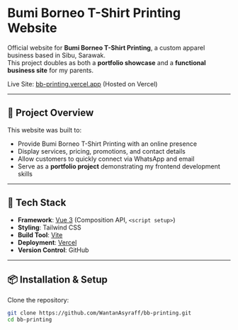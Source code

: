 # Bumi Borneo T-Shirt Printing Website

Official website for **Bumi Borneo T-Shirt Printing**, a custom apparel business based in Sibu, Sarawak.  
This project doubles as both a **portfolio showcase** and a **functional business site** for my parents.

Live Site: [bb-printing.vercel.app]([https://bb-printing.vercel.app](https://bumi-borneo-tshirt-printing-three.vercel.app/)) (Hosted on Vercel)

---

## 📖 Project Overview

This website was built to:
- Provide Bumi Borneo T-Shirt Printing with an online presence
- Display services, pricing, promotions, and contact details
- Allow customers to quickly connect via WhatsApp and email
- Serve as a **portfolio project** demonstrating my frontend development skills

---

## 🚀 Tech Stack

- **Framework**: [Vue 3](https://vuejs.org/) (Composition API, `<script setup>`)
- **Styling**: Tailwind CSS
- **Build Tool**: [Vite](https://vitejs.dev/)
- **Deployment**: [Vercel](https://vercel.com/)
- **Version Control**: GitHub

---

## 📦 Installation & Setup

Clone the repository:

```bash
git clone https://github.com/WantanAsyraff/bb-printing.git
cd bb-printing
